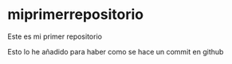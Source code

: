 # miprimerrepositorio
Este es mi primer repositorio

Esto lo he añadido para haber como se hace un commit en github

